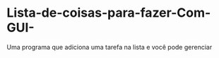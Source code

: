 # Lista-de-coisas-para-fazer-Com-GUI-
 Uma programa que adiciona uma tarefa na lista e você pode gerenciar
